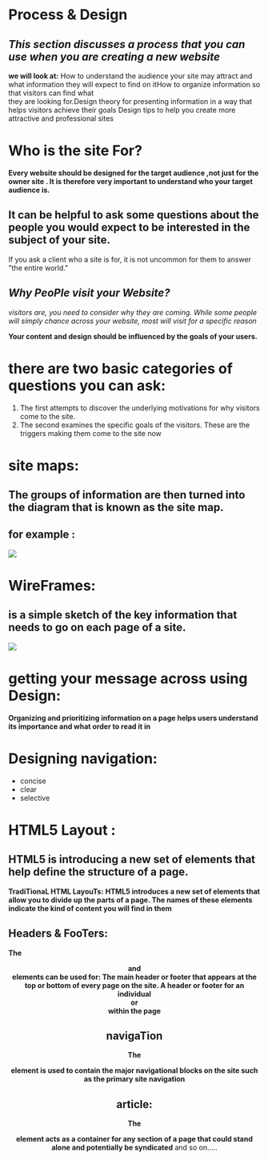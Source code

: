 # Process & Design

## *This section discusses a process that you can use when you are creating a new website*

**we will look at:**
How to understand the audience your site may attract and what information they will expect to find on itHow to organize information so that visitors can find what  
they are looking for.Design theory for presenting information in a way that helps visitors achieve their goals
Design tips to help you create more attractive and  professional sites

# Who is the site For?
**Every website should be designed for the target audience ,not just for the owner site . It is therefore very important to understand who your target audience is.**


## It can be helpful to ask some questions about the people you would expect to be interested in the subject of your site.
If you ask a client who a site is for, it is not uncommon for them to answer "the entire world."

## *Why PeoPle visit your Website?*
*visitors are, you need to consider why they are coming. While some people will simply chance across your website, most will visit for a specific reason*

**Your content and design should be influenced by the goals of your users.**

# there are two basic categories of questions you can ask:
1. The first attempts to discover the underlying motivations for why visitors come to the site.
1. The second examines the specific goals of the visitors. These are the triggers making them come to the site now


# site maps:
## The groups of information are then turned into the diagram that is known as the site map.
## for example :
![](https://www.sqa.org.uk/e-learning/IMPlanning02CD/images/pic006.jpg)

# WireFrames:
## is a simple sketch of the key information that needs to go on each page of a site. 
![](https://cdn2.vectorstock.com/i/1000x1000/95/51/content-wireframe-components-for-prototypes-vector-13769551.jpg)

# getting your message across using Design:
**Organizing and prioritizing information on a page helps users understand its importance and what order to read it in**

# Designing navigation:

* concise
* clear
* selective 

# HTML5 Layout :
## HTML5 is introducing a new set of elements that help define the structure of a page.
**TradiTionaL HTML LayouTs:**
**HTML5 introduces a new set of elements that allow you to divide up the parts of a page. The names of these elements indicate the kind of content you will find in them**

## Headers & FooTers:
**The <header> and <footer> elements can be used for:
The main header or footer that appears at the top or bottom of every page on the site. A header or footer for an  individual <article> or <section> within the page**
  
  ## navigaTion <nav>
  **The <nav> element is used to contain the major navigational blocks on the site such as the primary site navigation**
  
  ## article:
  **The <article> element acts as a container for any section of a page that could stand alone and potentially be syndicated**
  and so on.....
  
  
  

